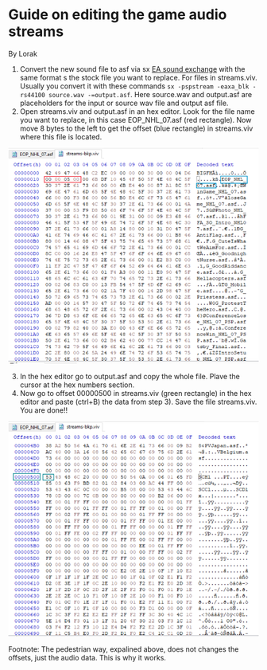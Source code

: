 # Guide on editing the game audio streams
By Lorak

1) Convert the new sound file to asf via sx [EA sound exchange](https://wiki.multimedia.cx/index.php/Electronic_Arts_Sound_eXchange) with the same format s the stock file you want to replace. For files in streams.viv. Usually you convert it with these commands `sx -pspstream -eaxa_blk -rs44100 source.wav -=output.asf`. Here source.wav and output.asf are placeholders for the input or source wav file and output
 asf file.
2) Open streams.viv and output.asf in an hex editor. Look for the file name you want to replace, in this case EOP_NHL_07.asf (red rectangle). Now move 8 bytes to the left to get the offset (blue rectangle) in streams.viv where this file is located.

![Hex Editor Image](https://github.com/Bunkai9448/NHL-07_public/blob/main/Audio-asf/hex_streams.viv.png)

3) In the hex editor go to output.asf and copy the whole file. Plave the cursor at the hex numbers section.
4) Now go to offset 00000500 in streams.viv (green rectangle) in the hex editor and paste (ctrl+B) the data from step 3). Save the file streams.viv.
You are done!!

![Hex Editor Image 2](https://github.com/Bunkai9448/NHL-07_public/blob/main/Audio-asf/hex2_streams.viv.png)

Footnote: The pedestrian way, expalined above, does not changes the offsets, just the audio data. This is why it works.
